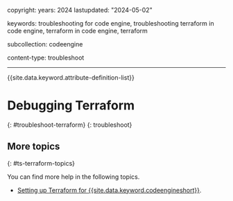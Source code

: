 copyright:
  years: 2024
lastupdated: "2024-05-02"

keywords: troubleshooting for code engine, troubleshooting terraform in code engine, terraform in code engine, terraform

subcollection: codeengine

content-type: troubleshoot

---

{{site.data.keyword.attribute-definition-list}}

# Debugging Terraform
{: #troubleshoot-terraform}
{: troubleshoot}



## More topics
{: #ts-terraform-topics}

You can find more help in the following topics.

- [Setting up Terraform for {{site.data.keyword.codeengineshort}}](/docs/codeengine?topic=codeengine-terraform-setup-ce).

